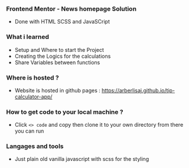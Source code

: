 ### Frontend Mentor - News homepage Solution 
- Done with HTML SCSS and JavaSCript

### What i learned 
- Setup and Where to start the Project
- Creating the Logics for the calculations  
- Share Variables between functions 


### Where is hosted ?
- Website is hosted in github pages : https://arberlisaj.github.io/tip-calculator-app/
### How to get code to your local machine ?
- Click ```<> code``` and copy then clone it to your own directory from there you can run 
### Langages and tools 
- Just plain old vanilla javascript with scss for the styling 
